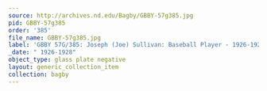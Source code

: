 ```yaml
---
source: http://archives.nd.edu/Bagby/GBBY-57g385.jpg
pid: GBBY-57g385
order: '385'
file_name: GBBY-57g385.jpg
label: 'GBBY 57G/385: Joseph (Joe) Sullivan: Baseball Player - 1926-1928'
_date: " 1926-1928"
object_type: glass plate negative
layout: generic_collection_item
collection: bagby
---
```

